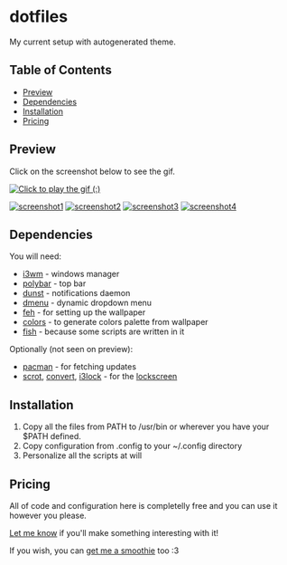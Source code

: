 # dotfiles

My current setup with autogenerated theme.

## Table of Contents

* [Preview](#Preview)
* [Dependencies](#Dependencies)
* [Installation](#Installation)
* [Pricing](#Pricing)

## Preview

Click on the screenshot below to see the gif.

[![Click to play the gif (:)](http://i.imgur.com/wjIStfy.png)](http://imgur.com/B4UaiPz)

[![screenshot1](http://i.imgur.com/fHdx0Hlb.jpg)](http://i.imgur.com/fHdx0Hl.png)
[![screenshot2](http://i.imgur.com/6TaMLUmb.jpg)](http://i.imgur.com/6TaMLUm.png)
[![screenshot3](http://i.imgur.com/ph3EKOsb.jpg)](http://i.imgur.com/ph3EKOs.png)
[![screenshot4](http://i.imgur.com/43KdsFIb.jpg)](http://i.imgur.com/43KdsFI.png)

## Dependencies

You will need:
* [i3wm](https://i3wm.org/) - windows manager
* [polybar](https://github.com/jaagr/polybar) - top bar
* [dunst](http://knopwob.org/dunst/index.html) - notifications daemon
* [dmenu](http://tools.suckless.org/dmenu/) - dynamic dropdown menu
* [feh](https://feh.finalrewind.org/) - for setting up the wallpaper
* [colors](http://blog.z3bra.org/2015/06/vomiting-colors.html) - to generate colors palette from wallpaper
* [fish](https://fishshell.com/) - because some scripts are written in it

Optionally (not seen on preview):
* [pacman](https://www.archlinux.org/pacman/) - for fetching updates
* [scrot](https://www.archlinux.org/packages/?name=scrot), [convert](https://www.imagemagick.org/script/convert.php), [i3lock](https://i3wm.org/i3lock/) - for the [lockscreen](http://plankenau.com/blog/post/gaussianlock)

## Installation

1. Copy all the files from PATH to /usr/bin or wherever you have your $PATH defined.
2. Copy configuration from .config to your ~/.config directory
3. Personalize all the scripts at will

## Pricing

All of code and configuration here is completelly free and you can use it however you please.

[Let me know](mailto:jezor@gmail.com) if you'll make something interesting with it!

If you wish, you can [get me a smoothie](https://www.paypal.me/jezor) too :3
